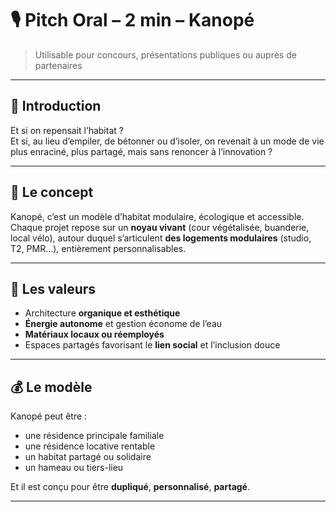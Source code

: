 # 🎙️ Pitch Oral – 2 min – Kanopé

> Utilisable pour concours, présentations publiques ou auprès de partenaires

---

## 🎯 Introduction

Et si on repensait l’habitat ?  
Et si, au lieu d’empiler, de bétonner ou d’isoler, on revenait à un mode de vie plus enraciné, plus partagé, mais sans renoncer à l’innovation ?

---

## 🌿 Le concept

Kanopé, c’est un modèle d’habitat modulaire, écologique et accessible.  
Chaque projet repose sur un **noyau vivant** (cour végétalisée, buanderie, local vélo), autour duquel s’articulent **des logements modulaires** (studio, T2, PMR…), entièrement personnalisables.

---

## 🧱 Les valeurs

- Architecture **organique et esthétique**
- **Énergie autonome** et gestion économe de l’eau
- **Matériaux locaux ou réemployés**
- Espaces partagés favorisant le **lien social** et l’inclusion douce

---

## 💰 Le modèle

Kanopé peut être :
- une résidence principale familiale
- une résidence locative rentable
- un habitat partagé ou solidaire
- un hameau ou tiers-lieu

Et il est conçu pour être **dupliqué**, **personnalisé**, **partagé**.

---
